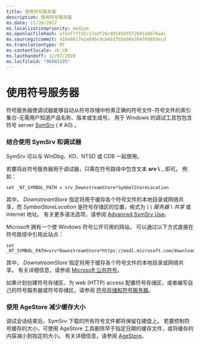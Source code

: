 ```yaml
---
title: 使用符号服务器
description: 使用符号服务器
ms.date: 11/28/2017
ms.localizationpriority: medium
ms.openlocfilehash: efe1ffffd1c17adf26c891450f6f2b91d8876a4c
ms.sourcegitcommit: 418e6617e2a695c9cb4b37b5b60e264760858acd
ms.translationtype: MT
ms.contentlocale: zh-CN
ms.lasthandoff: 12/07/2020
ms.locfileid: "96803195"
---
```

# <a name="using-a-symbol-server"></a>使用符号服务器


符号服务器使调试器能够自动从符号存储中检索正确的符号文件-符号文件的索引集合-无需用户知道产品名称、版本或生成号。 用于 Windows 的调试工具包包含符号 server [SymSrv](symsrv.md) ( # A0) 。

### <a name="span-idusing_symsrv_with_a_debuggerspanspan-idusing_symsrv_with_a_debuggerspanusing-symsrv-with-a-debugger"></a><span id="using_symsrv_with_a_debugger"></span><span id="USING_SYMSRV_WITH_A_DEBUGGER"></span>结合使用 SymSrv 和调试器

SymSrv 可以与 WinDbg、KD、NTSD 或 CDB 一起使用。

若要将此符号服务器用于调试器，只需在符号路径中包含文本 **srv \\** _ 即可。 例如：

```console
set _NT_SYMBOL_PATH = srv_DownstreamStore*SymbolStoreLocation
```

其中， *DownstreamStore* 指定将用于缓存各个符号文件的本地目录或网络共享，而 *SymbolStoreLocation* 是符号存储区的位置，格式为 *\\ \\ 服务器 \\ 共享* 或 internet 地址。 有关更多语法选项，请参阅 [Advanced SymSrv Use](advanced-symsrv-use.md)。

Microsoft 拥有一个使 Windows 符号公开可用的网站。 可以通过以下方式直接在符号路径中引用此站点：

```console
set _NT_SYMBOL_PATH=srv*DownstreamStore*https://msdl.microsoft.com/download/symbols
```

其中， *DownstreamStore* 指定将用于缓存各个符号文件的本地目录或网络共享。 有关详细信息，请参阅 [Microsoft 公共符号](microsoft-public-symbols.md)。

如果计划创建符号存储区、为 web (HTTP) access 配置符号存储区，或者编写自己的符号服务器或符号存储区，请参阅 [符号存储和符号服务器](symbol-stores-and-symbol-servers.md)。

### <a name="span-idusing_agestore_to_reduce_the_cache_sizespanspan-idusing_agestore_to_reduce_the_cache_sizespanusing-agestore-to-reduce-the-cache-size"></a><span id="using_agestore_to_reduce_the_cache_size"></span><span id="USING_AGESTORE_TO_REDUCE_THE_CACHE_SIZE"></span>使用 AgeStore 减少缓存大小

调试会话结束后，SymSrv 下载的所有符号文件都将保留在硬盘上。 若要控制符号缓存的大小，可使用 AgeStore 工具删除早于指定日期的缓存文件，或将缓存的内容减小到指定的大小。 有关详细信息，请参阅 [AgeStore](agestore.md)。

 

 





